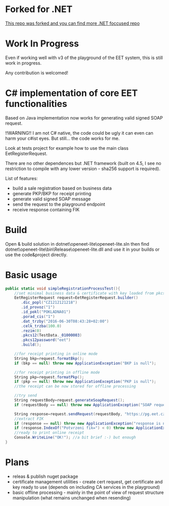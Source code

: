 # Forked for .NET
[This repo was forked and you can find more .NET foccused repo](https://github.com/vlastikcocek/openeet/tree/master/dotnet)

# Work In Progress
Even if working well with v3 of the playground of the EET system, this is still work in progress.

Any contribution is welcomed!


# C# implementation of core EET functionalities
Based on Java implementation now works for generating valid signed SOAP request.

!!WARNING!! I am not C# native, the code could be ugly it can even can harm your c#ist eyes.
But still... the code works for me. 

Look at tests project for example how to use the main class EetRegisterRequest.

There are no other dependences but .NET framework (built on 4.5, I see no restriction 
to compile with any lower version - sha256 support is required).

List of features:

* build a sale registration based on business data
* generate PKP/BKP for receipt printing
* generate valid signed SOAP message
* send the request to the playground endpoint
* receive response containing FIK


# Build 
Open & build solution in dotnet\openeet-lite\openeet-lite.sln then find dotnet\openeet-lite\bin\Release\openeet-lite.dll and use it in your builds or use the code&project directly.


# Basic usage

```c#
public static void simpleRegistrationProcessTest(){
    //set minimal business data & certificate with key loaded from pkcs12 file in the resources
    EetRegisterRequest request=EetRegisterRequest.builder()
       .dic_popl("CZ1212121218")
       .id_provoz("1")
       .id_pokl("POKLADNA01")
       .porad_cis("1")
       .dat_trzby("2016-06-30T08:43:28+02:00")
       .celk_trzba(100.0)
       .rezim(0)
       .pkcs12(TestData._01000003)
       .pkcs12password("eet")
       .build();

    //for receipt printing in online mode
    String bkp=request.formatBkp();
    if (bkp == null) throw new ApplicationException("BKP is null");

    //for receipt printing in offline mode
    String pkp=request.formatPkp();
    if (pkp == null) throw new ApplicationException("PKP is null");
    //the receipt can be now stored for offline processing

    //try send
    String requestBody=request.generateSoapRequest();
    if (requestBody == null) throw new ApplicationException("SOAP request is null");

    String response=request.sendRequest(requestBody, "https://pg.eet.cz:443/eet/services/EETServiceSOAP/v3");
    //extract FIK
    if (response == null) throw new ApplicationException("response is null");
    if (response.IndexOf("Potvrzeni fik=") < 0) throw new ApplicationException("FIK not found in the response");
    //ready to print online receipt
    Console.WriteLine("OK!"); //a bit brief :-) but enough
}
```

# Plans

* releas & publish nuget package
* certificate management utilities - create cert request, get certificate and key ready to use (depends on including CA services in the playground)
* basic offline processing - mainly in the point of view of request structure manipulation (what remains unchanged when resending)
